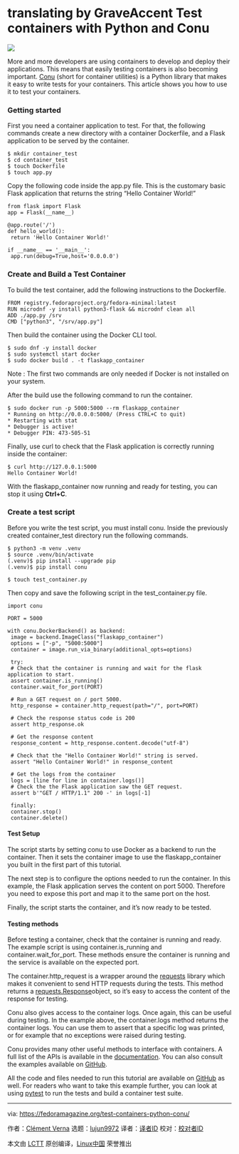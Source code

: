translating by GraveAccent Test containers with Python and Conu
======

![](https://fedoramagazine.org/wp-content/uploads/2018/08/conu-816x345.jpg)

More and more developers are using containers to develop and deploy their applications. This means that easily testing containers is also becoming important. [Conu][1] (short for container utilities) is a Python library that makes it easy to write tests for your containers. This article shows you how to use it to test your containers.

### Getting started

First you need a container application to test. For that, the following commands create a new directory with a container Dockerfile, and a Flask application to be served by the container.
```
$ mkdir container_test
$ cd container_test
$ touch Dockerfile
$ touch app.py

```

Copy the following code inside the app.py file. This is the customary basic Flask application that returns the string “Hello Container World!”
```
from flask import Flask
app = Flask(__name__)

@app.route('/')
def hello_world():
 return 'Hello Container World!'

if __name__ == '__main__':
 app.run(debug=True,host='0.0.0.0')

```

### Create and Build a Test Container

To build the test container, add the following instructions to the Dockerfile.
```
FROM registry.fedoraproject.org/fedora-minimal:latest
RUN microdnf -y install python3-flask && microdnf clean all
ADD ./app.py /srv
CMD ["python3", "/srv/app.py"]

```

Then build the container using the Docker CLI tool.
```
$ sudo dnf -y install docker
$ sudo systemctl start docker
$ sudo docker build . -t flaskapp_container

```

Note : The first two commands are only needed if Docker is not installed on your system.

After the build use the following command to run the container.
```
$ sudo docker run -p 5000:5000 --rm flaskapp_container
* Running on http://0.0.0.0:5000/ (Press CTRL+C to quit)
* Restarting with stat
* Debugger is active!
* Debugger PIN: 473-505-51

```

Finally, use curl to check that the Flask application is correctly running inside the container:
```
$ curl http://127.0.0.1:5000
Hello Container World!

```

With the flaskapp_container now running and ready for testing, you can stop it using **Ctrl+C**.

### Create a test script

Before you write the test script, you must install conu. Inside the previously created container_test directory run the following commands.
```
$ python3 -m venv .venv
$ source .venv/bin/activate
(.venv)$ pip install --upgrade pip
(.venv)$ pip install conu

$ touch test_container.py

```

Then copy and save the following script in the test_container.py file.
```
import conu

PORT = 5000

with conu.DockerBackend() as backend:
 image = backend.ImageClass("flaskapp_container")
 options = ["-p", "5000:5000"]
 container = image.run_via_binary(additional_opts=options)

 try:
 # Check that the container is running and wait for the flask application to start.
 assert container.is_running()
 container.wait_for_port(PORT)

 # Run a GET request on / port 5000.
 http_response = container.http_request(path="/", port=PORT)

 # Check the response status code is 200
 assert http_response.ok

 # Get the response content
 response_content = http_response.content.decode("utf-8")

 # Check that the "Hello Container World!" string is served.
 assert "Hello Container World!" in response_content

 # Get the logs from the container
 logs = [line for line in container.logs()]
 # Check the the Flask application saw the GET request.
 assert b'"GET / HTTP/1.1" 200 -' in logs[-1]

 finally:
 container.stop()
 container.delete()

```

#### Test Setup

The script starts by setting conu to use Docker as a backend to run the container. Then it sets the container image to use the flaskapp_container you built in the first part of this tutorial.

The next step is to configure the options needed to run the container. In this example, the Flask application serves the content on port 5000. Therefore you need to expose this port and map it to the same port on the host.

Finally, the script starts the container, and it’s now ready to be tested.

#### Testing methods

Before testing a container, check that the container is running and ready. The example script is using container.is_running and container.wait_for_port. These methods ensure the container is running and the service is available on the expected port.

The container.http_request is a wrapper around the [requests][2] library which makes it convenient to send HTTP requests during the tests. This method returns a [requests.Response][3]object, so it’s easy to access the content of the response for testing.

Conu also gives access to the container logs. Once again, this can be useful during testing. In the example above, the container.logs method returns the container logs. You can use them to assert that a specific log was printed, or for example that no exceptions were raised during testing.

Conu provides many other useful methods to interface with containers. A full list of the APIs is available in the [documentation][4]. You can also consult the examples available on [GitHub][5].

All the code and files needed to run this tutorial are available on [GitHub][6] as well. For readers who want to take this example further, you can look at using [pytest][7] to run the tests and build a container test suite.


--------------------------------------------------------------------------------

via: https://fedoramagazine.org/test-containers-python-conu/

作者：[Clément Verna][a]
选题：[lujun9972](https://github.com/lujun9972)
译者：[译者ID](https://github.com/译者ID)
校对：[校对者ID](https://github.com/校对者ID)

本文由 [LCTT](https://github.com/LCTT/TranslateProject) 原创编译，[Linux中国](https://linux.cn/) 荣誉推出

[a]: https://fedoramagazine.org/author/cverna/
[1]: https://github.com/user-cont/conu
[2]: http://docs.python-requests.org/en/master/
[3]: http://docs.python-requests.org/en/master/api/#requests.Response
[4]: https://conu.readthedocs.io/en/latest/index.html
[5]: https://github.com/user-cont/conu/tree/master/docs/source/examples
[6]: https://github.com/cverna/container_test_script
[7]: https://docs.pytest.org/en/latest/
